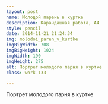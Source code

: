 ```yaml
---
layout: post
name: Молодой парень в куртке
description: Карандашная работа, А4
style: pencil
date: 2014-11-21 21:24:34
img: molodoi_paren_v_kurtke
imgBigWidth: 708
imgBigHeight: 1024
imgWidth: 190
imgHeight: 275
alt: Портрет молодого парня в куртке
class: work-133

---
```


Портрет молодого парня в куртке